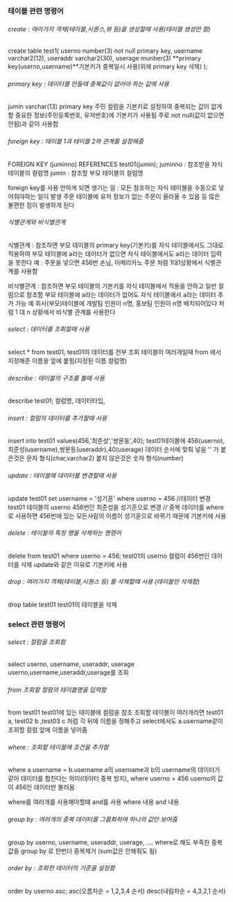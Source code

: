 ### 테이블 관련 명령어

###### create : 여러가지 객체(테이블,시퀀스,뷰 등)을 생성할때 사용(테이블 생성만 함)

create table test1(
userno number(3) not null primary key,
username varchar2(12),
useraddr varchar2(30),
userage munber(3)
	**primary key(userno,username)**기본키가 중복일시 사용(위에 primary key 삭제)
);
###### primary key : 데이터를 만들때 중복값이 없어야 하는 값에 사용

jumin varchar(13) primary key
주민 컬럼을 기본키로 설정하여 중복되는 값이 없게 함
중요한 정보(주민등록번호, 유저번호)에 기본키가 사용됨
주로 not null(값이 없으면 안됨)과 같이 사용함
###### foreign key : 테이블 1과 테이블 2와 관계를 설정해줌

FOREIGN KEY (juminno) REFERENCES test01(jumin);
juminno : 참조받을 자식 테이블의 컬럼명
jumin : 참조할 부모 테이블의 컬럼명

foreign key를 사용 안하게 되면 생기는 일 : 
모든 참조하는 자식 테이블을 수동으로 넣어줘야하는 일이 발생
주문 테이블에 유저 정보가 없는 주문이 올라올 수 있음 등 
많은 불편한 점이 발생하게 된다
###### 식별관계와 비식별관계

식별관계 : 참조하면 부모 테이블의 primary key(기본키)를 자식 테이블에서도 그대로 적용하여
부모 테이블에 a라는 데이터가 없으면 자식 테이블에서도 a라는 데이터 입력을 못한다 
예 : 주문을 넣으면 456번 손님, 아메리카노 주문 처럼 1대1상황에서 식별관계를 사용함

비식별관계 : 참조하면 부모 테이블의 기본키를 자식 테이블에서 적용을 안하고 일반 컬럼으로 참조함
부모 테이블에 a라는 데이터가 없어도 자식 테이블에서 a라는 데이터 추가 가능
예 회사(부모)테이블에 개발팀 인원이 n명, 홍보팀 인원이 n명 배치되어있다 처럼
1 대 n 상황에서 비식별 관계를 사용한다
###### select : 데이터를 조회할때 사용

select * from test01;
test01의 데이터를 전부 조회
테이블이 여러개일때 from 에서 지정해준 이름을 앞에 붙힘(지정된 이름.컬럼명)
###### describe : 테이블의 구조를 볼때 사용

describe test01;
컬럼명, 데이터타입, 
###### insert : 컬럼의 데이터를 추가할때 사용

insert into test01 values(456,'최준성','쌍문동',40);
test01테이블에 456(userno),최준성(username),쌍문동(useraddr),40(userage) 데이터 순서에 맞춰 넣음
'' 가 붙은것은 문자 형식(char,varchar2)
붙지 않은것은 숫자 형식(number)
###### update : 테이블에 데이터를 변경할때 사용

update test01 set username = '성기훈' where userno = 456  //데이터 변경
test01 테이블의 userno 456번인 최준성을 성기훈으로 변경 //
중복 데이터를 where로 사용하면 456번에 있는 모든사람의 이름이 성기훈으로 바뀌기 때문에 기본키에 사용
###### delete : 테이블의 특정 행을 삭제하는 명령어

delete from test01 where userno = 456;
test01의 userno 컬럼이 456번인 데이터를 삭제 
update와 같은 이유로 기본키에 사용
###### drop : 여러가지 객체(테이블,시퀀스 등) 를 삭제할때 사용 (테이블만 삭제함)

drop table test01 
test01의 테이블을 삭제
### select 관련 명령어

###### select : 컬럼을 조회함

select userno, username, useraddr, userage
userno,username,useraddr,userage를 조회
###### from 조회할 컬럼의 테이블명을 입력함

from test01
test01에 있는 테이블에 컬럼을 참조
조회할 테이블이 여러개라면 
test01 a, test02 b ,test03 c 처럼 각 뒤에 이름을 정해주고
select에서도 a.username같이 조회할 컬럼 앞에 이름을 넣어줌
###### where : 조회할 테이블에 조건을 추가함

where a.username = b.username
a의 username과 b의 username의 데이터가 같아 데이터를 합친다는 의미(데이터 중복 방지),
where userno = 456
userno의 값이 456인 데이터만 불러옴

where를 여러개를 사용해야할떄 and를 사용
where 내용 and 내용

###### group by : 여러개의 중복 데이터를 그룹화하여 하나의 값만 보여줌

group by userno, username, useraddr, userage, ....
where로 해도 부족한 중복값을 group by 로 한번더 중복제거 (sum값은 안해줘도 됨)
###### order by : 조회한 데이터의 기준을 설정함 

order by userno asc;
asc(오름차순 = 1,2,3,4 순서)
desc(내림차순 = 4,3,2,1 순서)

